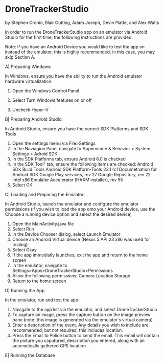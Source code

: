# DroneTrackerStudio
by Stephen Cronin, Blair Cutting, Adam Joseph, Devin Platte, and Alex Walts



In order to run the DroneTrackerStudio app on an emulator via Android Studio for the first time, the following instructions are provided. 


Note: If you have an Android Device you would like to test the app on instead of the emulator, this is highly recommended. In this case, you may skip Section A.



A| Preparing Windows:

In Windows, ensure you have the ability to run the Android emulator hardware virtualization

1) Open the Windows Control Panel

2) Select Turn Windows features on or off

3) Uncheck Hyper-V



B| Preparing Android Studio:

In Android Studio, ensure you have the correct SDK Platforms and SDK Tools
1) Open the settings menu via File>Settings
2) In the Naviagion Pane, navigate to Appereance & Behavior > System Settings > Adroid SDK
3) In the SDK Platforms tab, ensure Android 6.0 is checked
4) In the SDK Tool" tab, ensure the following items are checked:
	Android SDK Build Tools
	Android SDK Platform-Tools 23.1 rc1
	Documetnation for Android SDK
	Google Play services, rev 27
	Google Repository, rev 22
	Intel x86 Emulator Accelerator (HAXM installer), rev 55
5) Select OK


C| Loading and Preparing the Emulator:

In Android Studio, launch the emulator and configure the emulator permissions (if you wish to load the app onto your Android device, use the Choose a running device option and select the desired device)
1) Open the MainActivity.java file
2) Select Run
3) In the Device Chooser dialog, select Launch Emulator
4) Choose an Android Virtual device (Nexus 5 API 23 x86 was used for testing)
5) Select Okay
6) If the app immediatly launches, exit the app and return to the home screen
7) In the emulator, navigate to Settings>Apps>DroneTrackerStudio>Permissions
8) Allow the following permissions:
	Camera
	Location
	Storage
9) Return to the home screen


D| Running the App

In the emulator, run and test the app
1) Navigate to the app list via the emulator, and select DroneTrackerStudio
2) To capture an image, press the capture button on the image preview pane (note: this image is generated via the emulator's virtual camera)
3) Enter a description of the event. Any details you wish to include are recommended, but not required; this includes location.
4) Press the Email to Police button to send the email. This email will contain the picture you caputured, description you entered, along with an automatically gathered GPS location

E| Running the Database



